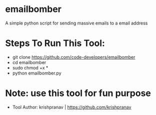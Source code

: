 # emailbomber
A simple python script for sending massive emails to a email address 

# Steps To Run This Tool:
- git clone https://github.com/code-developers/emailbomber
- cd emailbomber
- sudo chmod +x *
- python emailbomber.py

# Note: use this tool for fun purpose

- Tool Author: krishpranav | https://github.com/krishpranav
